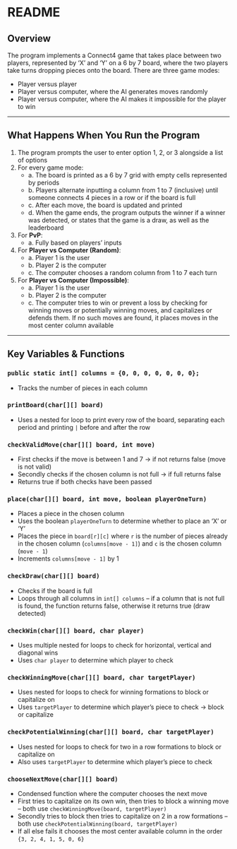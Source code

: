 # README

## Overview

The program implements a Connect4 game that takes place between two players, represented by ‘X’ and ‘Y’ on a 6 by 7 board, where the two players take turns dropping pieces onto the board. There are three game modes:

- Player versus player  
- Player versus computer, where the AI generates moves randomly  
- Player versus computer, where the AI makes it impossible for the player to win  

---

## What Happens When You Run the Program

1. The program prompts the user to enter option 1, 2, or 3 alongside a list of options  
2. For every game mode:
    - a. The board is printed as a 6 by 7 grid with empty cells represented by periods  
    - b. Players alternate inputting a column from 1 to 7 (inclusive) until someone connects 4 pieces in a row or if the board is full  
    - c. After each move, the board is updated and printed  
    - d. When the game ends, the program outputs the winner if a winner was detected, or states that the game is a draw, as well as the leaderboard  
3. For **PvP**:
    - a. Fully based on players’ inputs  
4. For **Player vs Computer (Random)**:
    - a. Player 1 is the user  
    - b. Player 2 is the computer  
    - c. The computer chooses a random column from 1 to 7 each turn  
5. For **Player vs Computer (Impossible)**:
    - a. Player 1 is the user  
    - b. Player 2 is the computer  
    - c. The computer tries to win or prevent a loss by checking for winning moves or potentially winning moves, and capitalizes or defends them. If no such moves are found, it places moves in the most center column available

---

## Key Variables & Functions

### `public static int[] columns = {0, 0, 0, 0, 0, 0, 0};`

- Tracks the number of pieces in each column  

### `printBoard(char[][] board)`

- Uses a nested for loop to print every row of the board, separating each period and printing `|` before and after the row  

### `checkValidMove(char[][] board, int move)`

- First checks if the move is between 1 and 7 → if not returns false (move is not valid)  
- Secondly checks if the chosen column is not full → if full returns false  
- Returns true if both checks have been passed  

### `place(char[][] board, int move, boolean playerOneTurn)`

- Places a piece in the chosen column  
- Uses the boolean `playerOneTurn` to determine whether to place an ‘X’ or ‘Y’  
- Places the piece in `board[r][c]` where `r` is the number of pieces already in the chosen column (`columns[move - 1]`) and `c` is the chosen column (`move - 1`)  
- Increments `columns[move - 1]` by 1  

### `checkDraw(char[][] board)`

- Checks if the board is full  
- Loops through all columns in `int[] columns` – if a column that is not full is found, the function returns false, otherwise it returns true (draw detected)  

### `checkWin(char[][] board, char player)`

- Uses multiple nested for loops to check for horizontal, vertical and diagonal wins  
- Uses `char player` to determine which player to check  

### `checkWinningMove(char[][] board, char targetPlayer)`

- Uses nested for loops to check for winning formations to block or capitalize on  
- Uses `targetPlayer` to determine which player’s piece to check → block or capitalize  

### `checkPotentialWinning(char[][] board, char targetPlayer)`

- Uses nested for loops to check for two in a row formations to block or capitalize on  
- Also uses `targetPlayer` to determine which player’s piece to check  

### `chooseNextMove(char[][] board)`

- Condensed function where the computer chooses the next move  
- First tries to capitalize on its own win, then tries to block a winning move – both use `checkWinningMove(board, targetPlayer)`  
- Secondly tries to block then tries to capitalize on 2 in a row formations – both use `checkPotentialWinning(board, targetPlayer)`  
- If all else fails it chooses the most center available column in the order `{3, 2, 4, 1, 5, 0, 6}`  
